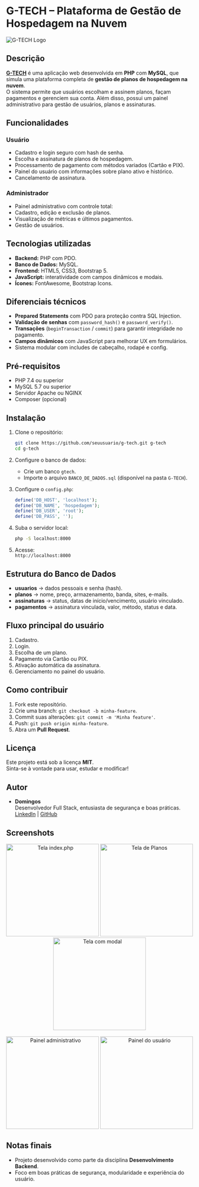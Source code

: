 
# G-TECH – Plataforma de Gestão de Hospedagem na Nuvem

![G-TECH Logo](https://dummyimage.com/600x200/000/fff&text=G-TECH)

## Descrição

[**G-TECH**](https://gtech.wuaze.com/G-tech/index.php) é uma aplicação web desenvolvida em **PHP** com **MySQL**, que simula uma plataforma completa de **gestão de planos de hospedagem na nuvem**.  
O sistema permite que usuários escolham e assinem planos, façam pagamentos e gerenciem sua conta. Além disso, possui um painel administrativo para gestão de usuários, planos e assinaturas.

## Funcionalidades

### Usuário
* Cadastro e login seguro com hash de senha.  
* Escolha e assinatura de planos de hospedagem.  
* Processamento de pagamento com métodos variados (Cartão e PIX).    
 * Painel do usuário com informações sobre plano ativo e histórico.
* Cancelamento de assinatura.

### Administrador
- Painel administrativo com controle total:  
- Cadastro, edição e exclusão de planos.  
- Visualização de métricas e últimos pagamentos.  
- Gestão de usuários.

## Tecnologias utilizadas

- **Backend:** PHP com PDO.
- **Banco de Dados:** MySQL.
- **Frontend:** HTML5, CSS3, Bootstrap 5.
- **JavaScript:** interatividade com campos dinâmicos e modais.
- **Ícones:** FontAwesome, Bootstrap Icons.

## Diferenciais técnicos

-  **Prepared Statements** com PDO para proteção contra SQL Injection.  
-  **Validação de senhas** com `password_hash()` e `password_verify()`.  
-  **Transações** (`beginTransaction` / `commit`) para garantir integridade no pagamento.  
- **Campos dinâmicos** com JavaScript para melhorar UX em formulários.  
-  Sistema modular com includes de cabeçalho, rodapé e config.

## Pré-requisitos

- PHP 7.4 ou superior  
- MySQL 5.7 ou superior  
- Servidor Apache ou NGINX  
- Composer (opcional)

## Instalação

1. Clone o repositório:
   ```bash
   git clone https://github.com/seuusuario/g-tech.git g-tech
   cd g-tech
2. Configure o banco de dados:
   - Crie um banco `gtech`.
   - Importe o arquivo `BANCO_DE_DADOS.sql` (disponível na pasta `G-TECH`).

3. Configure o `config.php`:
   ```php
   define('DB_HOST', 'localhost');
   define('DB_NAME', 'hospedagem');
   define('DB_USER', 'root');
   define('DB_PASS', '');
   ```

4. Suba o servidor local:
   ```bash
   php -S localhost:8000
   ```

5. Acesse:  
   `http://localhost:8000`

## Estrutura do Banco de Dados

- **usuarios** → dados pessoais e senha (hash).  
- **planos** → nome, preço, armazenamento, banda, sites, e-mails.  
- **assinaturas** → status, datas de início/vencimento, usuário vinculado.  
- **pagamentos** → assinatura vinculada, valor, método, status e data.

## Fluxo principal do usuário

1. Cadastro.  
2. Login.  
3. Escolha de um plano.  
4. Pagamento via Cartão ou PIX.  
5. Ativação automática da assinatura.  
6. Gerenciamento no painel do usuário.

## Como contribuir

1. Fork este repositório.  
2. Crie uma branch: `git checkout -b minha-feature`.  
3. Commit suas alterações: `git commit -m 'Minha feature'`.  
4. Push: `git push origin minha-feature`.  
5. Abra um **Pull Request**.

## Licença

Este projeto está sob a licença **MIT**.  
Sinta-se à vontade para usar, estudar e modificar!

## Autor

- **Domingos**  
Desenvolvedor Full Stack, entusiasta de segurança e boas práticas.  
[LinkedIn](https://linkedin.com/domingoscapewa) | [GitHub](https://github.com/domingosCapewa)

## Screenshots

<div align="center">
  <img src="https://github.com/user-attachments/assets/e3006ce6-63f6-4c6f-aaaa-f173952cd84d" width="250" alt="Tela index.php">
  <img src="https://github.com/user-attachments/assets/93323b5a-b6b5-479f-83aa-1917cbe8e0f6" width="250" alt="Tela de Planos">
  <img src="https://github.com/user-attachments/assets/c144655a-3700-4158-9de6-a400c7821259" width="250" alt="Tela com modal">
</div>

<br>

<div align="center">
  <img src="https://github.com/user-attachments/assets/cf9da8a2-f1aa-435b-8ad4-527be4a86c0b" width="250" alt="Painel administrativo">
  <img src="https://github.com/user-attachments/assets/a50a67c2-f6a8-4e4f-b31b-d836bdb41caa" width="250" alt="Painel do usuário">
</div>




## Notas finais

* Projeto desenvolvido como parte da disciplina **Desenvolvimento Backend**.  
* Foco em boas práticas de segurança, modularidade e experiência do usuário.
